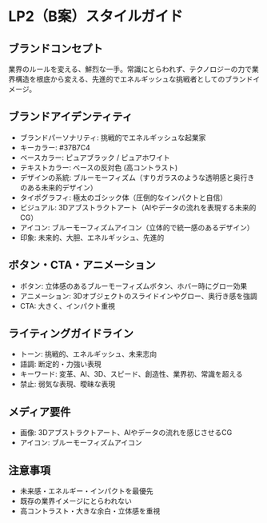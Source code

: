# LP2（B案）スタイルガイド

## ブランドコンセプト
業界のルールを変える、鮮烈な一手。常識にとらわれず、テクノロジーの力で業界構造を根底から変える、先進的でエネルギッシュな挑戦者としてのブランドイメージ。

## ブランドアイデンティティ
- ブランドパーソナリティ: 挑戦的でエネルギッシュな起業家
- キーカラー: #37B7C4
- ベースカラー: ピュアブラック / ピュアホワイト
- テキストカラー: ベースの反対色 (高コントラスト)
- デザインの系統: ブルーモーフィズム（すりガラスのような透明感と奥行きのある未来的デザイン）
- タイポグラフィ: 極太のゴシック体（圧倒的なインパクトと自信）
- ビジュアル: 3Dアブストラクトアート（AIやデータの流れを表現する未来的CG）
- アイコン: ブルーモーフィズムアイコン（立体的で統一感のあるデザイン）
- 印象: 未来的、大胆、エネルギッシュ、先進的

## ボタン・CTA・アニメーション
- ボタン: 立体感のあるブルーモーフィズムボタン、ホバー時にグロー効果
- アニメーション: 3Dオブジェクトのスライドインやグロー、奥行き感を強調
- CTA: 大きく、インパクト重視

## ライティングガイドライン
- トーン: 挑戦的、エネルギッシュ、未来志向
- 語調: 断定的・力強い表現
- キーワード: 変革、AI、3D、スピード、創造性、業界初、常識を超える
- 禁止: 弱気な表現、曖昧な表現

## メディア要件
- 画像: 3Dアブストラクトアート、AIやデータの流れを感じさせるCG
- アイコン: ブルーモーフィズムアイコン

## 注意事項
- 未来感・エネルギー・インパクトを最優先
- 既存の業界イメージにとらわれない
- 高コントラスト・大きな余白・立体感を重視 
